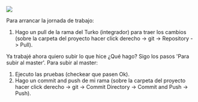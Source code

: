 <img src="https://s-media-cache-ak0.pinimg.com/736x/b9/94/e4/b994e4378507f5624aa90ae7778ded86.jpg">

Para arrancar la jornada de trabajo:
1. Hago un pull de la rama del Turko (integrador) para traer los cambios 
(sobre la carpeta del proyecto hacer click derecho -> git -> Repository -> Pull).

Ya trabajé ahora quiero subir lo que hice ¿Qué hago? Sigo los pasos 'Para subir al master'.
Para subir al master:
1. Ejecuto las pruebas (checkear que pasen Ok).
2. Hago un commit and push de mi rama 
(sobre la carpeta del proyecto hacer click derecho -> git -> Commit Directory -> Commit and Push -> Push).
